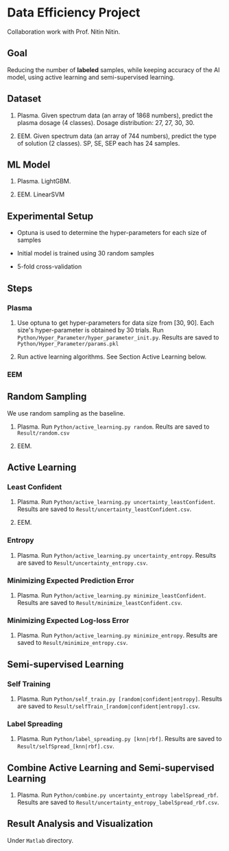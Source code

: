 # Data Efficiency Project

Collaboration work with Prof. Nitin Nitin.

## Goal

Reducing the number of **labeled** samples, while keeping accuracy of the AI model, using active learning and semi-supervised learning.

## Dataset

1.  Plasma. Given spectrum data (an array of 1868 numbers), predict the plasma dosage (4 classes). Dosage distribution: 27, 27, 30, 30.

2.  EEM. Given spectrum data (an array of 744 numbers), predict the type of solution (2 classes). SP, SE, SEP each has 24 samples.

## ML Model

1.  Plasma. LightGBM.

2.  EEM. LinearSVM

## Experimental Setup

*   Optuna is used to determine the hyper-parameters for each size of samples

*   Initial model is trained using 30 random samples

*   5-fold cross-validation

## Steps

### Plasma

1.  Use optuna to get hyper-parameters for data size from [30, 90]. Each size's hyper-parameter is obtained by 30 trials. Run `Python/Hyper_Parameter/hyper_parameter_init.py`. Results are saved to `Python/Hyper_Parameter/params.pkl`

2.  Run active learning algorithms. See Section Active Learning below.

### EEM

## Random Sampling

We use random sampling as the baseline.

1.  Plasma. Run `Python/active_learning.py random`. Reults are saved to `Result/random.csv`

2. EEM.

## Active Learning

### Least Confident

1.  Plasma. Run `Python/active_learning.py uncertainty_leastConfident`. Results are saved to `Result/uncertainty_leastConfident.csv`.

2.  EEM.

### Entropy

1.  Plasma. Run `Python/active_learning.py uncertainty_entropy`. Results are saved to `Result/uncertainty_entropy.csv`.


### Minimizing Expected Prediction Error

1.  Plasma. Run `Python/active_learning.py minimize_leastConfident`. Results are saved to `Result/minimize_leastConfident.csv`.

### Minimizing Expected Log-loss Error

1.  Plasma. Run `Python/active_learning.py minimize_entropy`. Results are saved to `Result/minimize_entropy.csv`.

## Semi-supervised Learning

### Self Training

1.  Plasma. Run `Python/self_train.py [random|confident|entropy]`. Results are saved to `Result/selfTrain_[random|confident|entropy].csv`.

### Label Spreading

1.  Plasma. Run `Python/label_spreading.py [knn|rbf]`. Results are saved to `Result/selfSpread_[knn|rbf].csv`.


## Combine Active Learning and Semi-supervised Learning

1.  Plasma. Run `Python/combine.py uncertainty_entropy labelSpread_rbf`. Results are saved to `Result/uncertainty_entropy_labelSpread_rbf.csv`.


## Result Analysis and Visualization

Under `Matlab` directory.
